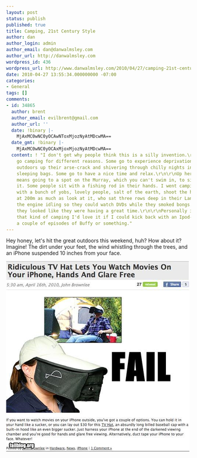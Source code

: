 ```yaml
---
layout: post
status: publish
published: true
title: Camping, 21st Century Style
author: dan
author_login: admin
author_email: dan@danwalmsley.com
author_url: http://danwalmsley.com
wordpress_id: 436
wordpress_url: http://www.danwalmsley.com/2010/04/27/camping-21st-century-style/
date: 2010-04-27 13:55:34.000000000 -07:00
categories:
- General
tags: []
comments:
- id: 34865
  author: brent
  author_email: evilbrent@gmail.com
  author_url: ''
  date: !binary |-
    MjAxMC0wNC0yOCAwNToxMjozNyAtMDcwMA==
  date_gmt: !binary |-
    MjAxMC0wNC0yOCAxMjoxMjozNyAtMDcwMA==
  content: ! "I don't get why people think this is a silly invention.\r\n\r\nPeople
    go camping for different reasons. Some go to experience deprivation, the great
    outdoors up their arse-crack and shivering through chilly nights in inadequate
    sleeping bags. Some go to have a nice time and relax.\r\n\r\nUp here 'camping'
    means going to a spot on the Murray, which you can't swim in, to sit and watch
    it. Some people sit with a fishing rod in their hands. I went camping last week
    with a bunch of yobs, lovely people, salt of the earth, shoot the head off a rabbit
    at 200m as much as look at it, who sat three rows deep in their LandCrusher with
    the engine idling so they could watch DVDs while they smoked bongs.\r\n\r\nAnd
    they looked like they were having a great time.\r\n\r\nPersonally if I were doing
    that kind of camping I'd love it if I could kick back with an Ipod-Hat and watch
    a couple of episodes of Buffy or something."
---
```

Hey honey, let's hit the great outdoors this weekend, huh? How about it? Imagine! The dirt under your feet, the wind whistling through the trees, and an iPhone suspended 10 inches from your face.

<a href="/wp-content/uploads/2010/04/tvhat.jpg"><img src="/wp-content/uploads/2010/04/tvhat.jpg" alt="" title="tvhat" width="500" height="518" class="aligncenter size-full wp-image-435" /></a>
